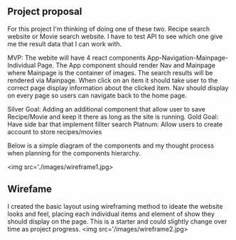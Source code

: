 ## Project proposal

For this project I'm thinking of doing one of these two. Recipe search website or Movie search website.
I have to test API to see which one give me the result data that I can work with.

MVP: The webite will have 4 react components App-Navigation-Mainpage-Individual Page.
The App component should render Nav and Mainpage where Mainpage is the container of images. The search results will be rendered via Mainpage.
When click on an item it should take user to the correct page display information about the clicked item. Nav should display on
every page so users can navigate back to the home page.

Silver Goal: Adding an additional component that allow user to save Recipe/Movie and keep it there as long as the site is running.
Gold Goal: Have side bar that implement fillter search
Platnum: Allow users to create account to store recipes/movies

Below is a simple diagram of the components and my thought process when planning for the components hierarchy.

<img src='./images/wireframe1.jpg>

## Wirefame

I created the basic layout using wireframing method to ideate the website looks and feel, placing each individual items
and element of show they should display on the page. This is a starter and could slightly change over time as project progress.
<img src='/images/wireframe2.jpg>
